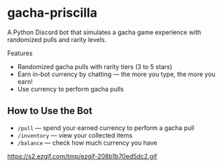 # gacha-priscilla
A Python Discord bot that simulates a gacha game experience with randomized pulls and rarity levels.

Features

- Randomized gacha pulls with rarity tiers (3 to 5 stars) 
- Earn in-bot currency by chatting — the more you type, the more you earn!  
- Use currency to perform gacha pulls    

## How to Use the Bot

- `/pull` — spend your earned currency to perform a gacha pull  
- `/inventory` — view your collected items  
- `/balance` — check how much currency you have  

https://s2.ezgif.com/tmp/ezgif-208b1b70ed5dc2.gif
